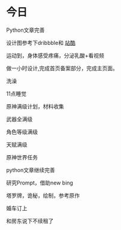 # 今日

Python文章完善

设计图参考下dribbble和 [站酷](https://www.zcool.com.cn/)

运动到，身体感受疼痛，分泌乳酸+看视频

做一小时设计,完成首页备案部分，完成主页面。

洗澡

11点睡觉

原神满级计划，材料收集

武器全满级

角色等级满级

天赋满级

原神世界任务

python文章继续完善

研究Prompt，借助new bing

塔罗牌，诡秘，绘制，参考原作

婚车订上

和房东说下不续租了